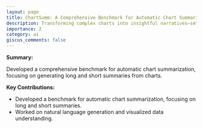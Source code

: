 ```yaml
---
layout: page
title: ChartSumm: A Comprehensive Benchmark for Automatic Chart Summarization
description: Transforming complex charts into insightful narratives—setting new standards in automatic chart summarization.
importance: 2
category: ai
giscus_comments: false
---
```


**Summary:**

Developed a comprehensive benchmark for automatic chart summarization, focusing on generating long and short summaries from charts.

**Key Contributions:**

- Developed a benchmark for automatic chart summarization, focusing on long and short summaries.
- Worked on natural language generation and visualized data understanding.

